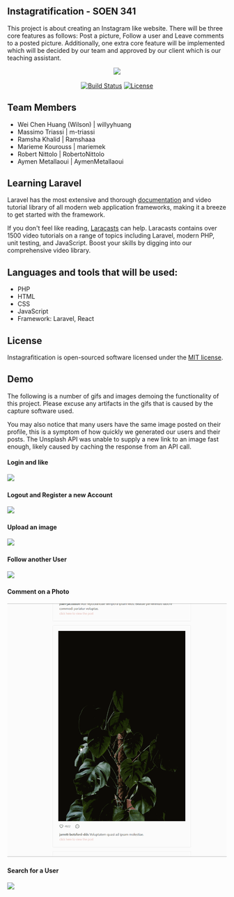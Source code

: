 ## Instagratification - SOEN 341

This project is about creating an Instagram like website. There will be three core features as follows: Post a picture, Follow a user and Leave comments to a posted picture. Additionally, one extra core feature will be implemented which will be decided by our team and approved by our client which is our teaching assistant.

<p align="center"><img src="https://res.cloudinary.com/dtfbvvkyp/image/upload/v1566331377/laravel-logolockup-cmyk-red.svg" width="400"></p>

<p align="center">
<a href="https://travis-ci.org/laravel/framework"><img src="https://travis-ci.org/laravel/framework.svg" alt="Build Status"></a>
<a href="https://packagist.org/packages/laravel/framework"><img src="https://poser.pugx.org/laravel/framework/license.svg" alt="License"></a>
</p>

## Team Members
- Wei Chen Huang (Wilson) | willyyhuang
- Massimo Triassi | m-triassi
- Ramsha Khalid | Ramshaaa
- Marieme Kourouss | mariemek
- Robert Nittolo | RobertoNittolo
- Aymen Metallaoui | AymenMetallaoui

## Learning Laravel

Laravel has the most extensive and thorough [documentation](https://laravel.com/docs) and video tutorial library of all modern web application frameworks, making it a breeze to get started with the framework.

If you don't feel like reading, [Laracasts](https://laracasts.com) can help. Laracasts contains over 1500 video tutorials on a range of topics including Laravel, modern PHP, unit testing, and JavaScript. Boost your skills by digging into our comprehensive video library.

## Languages and tools that will be used:
- PHP
- HTML
- CSS
- JavaScript
- Framework: Laravel, React

## License

Instagrafitication is open-sourced software licensed under the [MIT license](https://opensource.org/licenses/MIT).

## Demo

The following is a number of gifs and images demoing the functionality of this project. Please excuse any artifacts in the gifs that is caused by the capture software used.

You may also notice that many users have the same image posted on their profile, this is a symptom of how quickly we generated our users and their posts. The Unsplash API was unable to supply a new link to an image fast enough, likely caused by caching the response from an API call.

#### Login and like

<img src="storage/demo/login-feed-like.gif">

#### Logout and Register a new Account
<img src="storage/demo/logout-register.gif">

#### Upload an image

<img src="storage/demo/upload.gif">

#### Follow another User

<img src="storage/demo/follow-user.gif">

#### Comment on a Photo

<img src="storage/demo/comment.gif">

#### Search for a User

<img src="storage/demo/search.gif">
